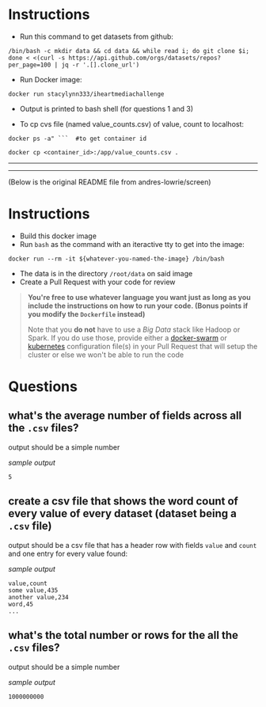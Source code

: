 # Instructions

- Run this command to get datasets from github:
```
/bin/bash -c mkdir data && cd data && while read i; do git clone $i; done < <(curl -s https://api.github.com/orgs/datasets/repos?per_page=100 | jq -r '.[].clone_url')
```

- Run Docker image: 
```
docker run stacylynn333/iheartmediachallenge
```

- Output is printed to bash shell (for questions 1 and 3)

- To cp cvs file (named value_counts.csv) of value, count to localhost:
```
docker ps -a" ```  #to get container id
```
```
docker cp <container_id>:/app/value_counts.csv .
```



-----------------------------------------------
-----------------------------------------------

(Below is the original README file from andres-lowrie/screen)




# Instructions

- Build this docker image
- Run `bash` as the command with an iteractive tty to get into the image:

```
docker run --rm -it ${whatever-you-named-the-image} /bin/bash
```

- The data is in the directory `/root/data` on said image
- Create a Pull Request with your code for review

> **You're free to use whatever language you want just as long as you include the instructions on how to run your code. (Bonus points if you modify the `Dockerfile` instead)**
>
> Note that you **do not** have to use a _Big Data_ stack like Hadoop or Spark. If you do use those, provide either a [docker-swarm](https://docs.docker.com/compose/) or [kubernetes](https://kubernetes.io/) configuration file(s) in your Pull Request that will setup the cluster or else we won't be able to run the code


# Questions

## what's the average number of fields across all the `.csv` files?

output should be a simple number

_sample output_

```
5
```

## create a csv file that shows the word count of every value of every dataset (dataset being a `.csv` file)

output should be a csv file that has a header row with fields `value` and
`count` and one entry for every value found:

_sample output_

```
value,count
some value,435
another value,234
word,45
...
```

## what's the total number or rows for the all the `.csv` files?

output should be a simple number

_sample output_

```
1000000000
```
